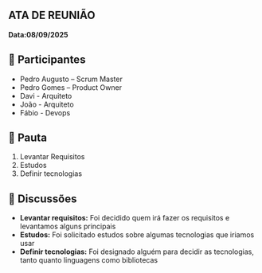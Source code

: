 ATA DE REUNIÃO
-

**Data:08/09/2025**

:raising_hand:  Participantes
-

- Pedro Augusto – Scrum Master  
- Pedro Gomes – Product Owner  
- Davi - Arquiteto
- João - Arquiteto
- Fábio - Devops  

:mag_right:  Pauta
-

1. Levantar Requisitos
2. Estudos  
3. Definir tecnologias 

:speech_balloon: Discussões
-

- **Levantar requisitos:** Foi decidido quem irá fazer os requisitos e levantamos alguns principais
- **Estudos:** Foi solicitado estudos sobre algumas tecnologias que iriamos usar  
- **Definir tecnologias:** Foi designado alguém para decidir as tecnologias, tanto quanto linguagens como bibliotecas
